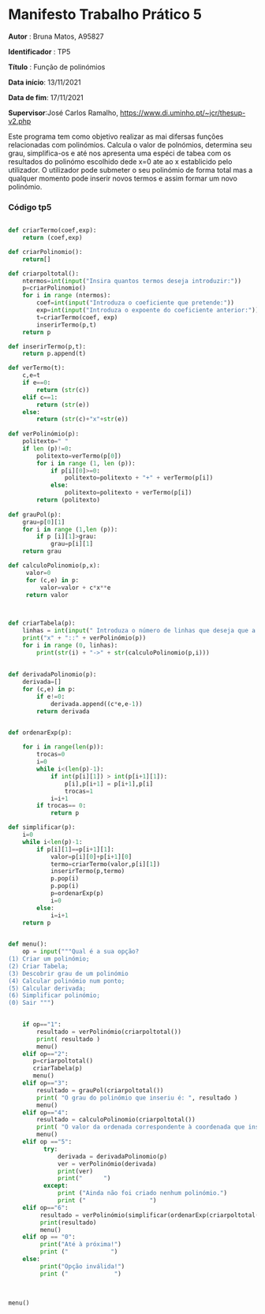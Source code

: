 # Manifesto Trabalho Prático 5

 __Autor__ : Bruna Matos, A95827
 
 __Identificador__ : TP5
 
 __Título__ : Função de polinómios
 
 __Data início__: 13/11/2021
 
 __Data de fim__: 17/11/2021
 
 __Supervisor__:José Carlos Ramalho, https://www.di.uminho.pt/~jcr/thesup-v2.php
 
 Este programa tem como objetivo realizar as mai difersas funções relacionadas com polinómios. Calcula o valor de polnómios, determina  seu grau, simplifica-os e até nos apresenta uma espéci de tabea com os resultados do polinómo escolhido dede x=0 ate ao x establicido pelo utilizador.
 O utilizador pode submeter o seu polinómio de forma total mas a qualquer momento pode inserir novos termos e assim formar um novo polinómio.

  ### Código tp5


```python

def criarTermo(coef,exp):
    return (coef,exp)

def criarPolinomio():
    return[]

def criarpoltotal():
    ntermos=int(input("Insira quantos termos deseja introduzir:"))
    p=criarPolinomio()
    for i in range (ntermos):
        coef=int(input("Introduza o coeficiente que pretende:"))
        exp=int(input("Introduza o expoente do coeficiente anterior:"))
        t=criarTermo(coef, exp)
        inserirTermo(p,t)
    return p

def inserirTermo(p,t):
    return p.append(t)

def verTermo(t):
    c,e=t
    if e==0:
        return (str(c))
    elif c==1:
        return (str(e))
    else:
        return (str(c)+"x"+str(e))
    
def verPolinómio(p):
    politexto=" "
    if len (p)!=0:
        politexto=verTermo(p[0])
        for i in range (1, len (p)):
            if p[i][0]>=0:
                politexto=politexto + "+" + verTermo(p[i])
            else:
                politexto=politexto + verTermo(p[i])
        return (politexto)
        
def grauPol(p):
    grau=p[0][1]
    for i in range (1,len (p)):
        if p [i][1]>grau:
            grau=p[i][1]
    return grau

def calculoPolinomio(p,x):
     valor=0
     for (c,e) in p:
         valor=valor + c*x**e
     return valor


    
def criarTabela(p):
    linhas = int(input(" Introduza o número de linhas que deseja que a tabela tenha:"))
    print("x" + "::" + verPolinómio(p))
    for i in range (0, linhas):
        print(str(i) + "->" + str(calculoPolinomio(p,i)))
  
               
def derivadaPolinomio(p):
    derivada=[]
    for (c,e) in p:
        if e!=0:
            derivada.append((c*e,e-1))
        return derivada


def ordenarExp(p):
    
    for i in range(len(p)):
        trocas=0
        i=0
        while i<(len(p)-1):
            if int(p[i][1]) > int(p[i+1][1]):
                p[i],p[i+1] = p[i+1],p[i]
                trocas=1
            i=i+1
        if trocas== 0:
            return p

def simplificar(p):
    i=0
    while i<len(p)-1:
        if p[i][1]==p[i+1][1]:
            valor=p[i][0]+p[i+1][0]
            termo=criarTermo(valor,p[i][1])
            inserirTermo(p,termo)
            p.pop(i)
            p.pop(i)
            p=ordenarExp(p)
            i=0
        else:
            i=i+1
    return p
    

def menu():
    op = input("""Qual é a sua opção? 
(1) Criar um polinómio;
(2) Criar Tabela;
(3) Descobrir grau de um polinómio
(4) Calcular polinómio num ponto; 
(5) Calcular derivada; 
(6) Simplificar polinómio;
(0) Sair """)   

      
    if op=="1":
        resultado = verPolinómio(criarpoltotal())
        print( resultado )
        menu()
    elif op=="2":
       p=criarpoltotal()
       criarTabela(p)
       menu()
    elif op=="3":
        resultado = grauPol(criarpoltotal())
        print( "O grau do polinómio que inseriu é: ", resultado )
        menu() 
    elif op=="4":
        resultado = calculoPolinomio(criarpoltotal())
        print( "O valor da ordenada correspondente à coordenada que inseriu é: ", resultado)
        menu()
    elif op =="5":
          try:
              derivada = derivadaPolinomio(p)
              ver = verPolinómio(derivada)
              print(ver)
              print("      ")
          except:
              print ("Ainda não foi criado nenhum polinómio.")
              print ("                  ")
    elif op=="6":
         resultado = verPolinómio(simplificar(ordenarExp(criarpoltotal())))
         print(resultado)
         menu()               
    elif op == "0":
         print("Até à próxima!")
         print ("            ")
    else:
         print("Opção inválida!")
         print ("             ")
              
         
            
menu()
```
